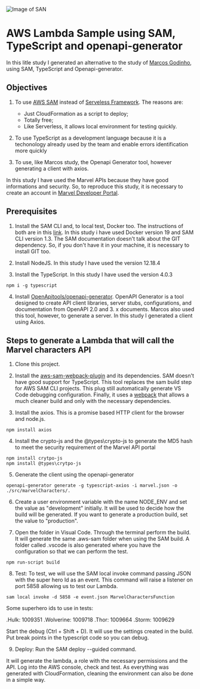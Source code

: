 ![Image of SAN](https://d1.awsstatic.com/Developer%20Marketing/serverless-web-app/sam-squirrel2.a3ff469c4f07dff6e8843cd62a92f3f02639ada4.png) 

# AWS Lambda Sample using SAM, TypeScript and openapi-generator

In this litle study I generated an alternative to the study of [Marcos Godinho](https://github.com/mvsgodinho/aws-studies/blob/master/lambda-node-sls-sample/README.md), using SAM, TypeScript and Openapi-generator.

## Objectives

1. To use [AWS SAM](https://aws.amazon.com/serverless/sam/?nc1=h_ls) instead of [Serveless Framework](https://www.serverless.com/blog/serverless-express-rest-api#converting-an-existing-express-application). The reasons are:
    - Just CloudFormation as a script to deploy;
    - Totally free;
    - Like Serverless, it allows local environment for testing quickly.
    
2. To use TypeScript as a development language because it is a techonology already used by the team and enable errors identification more quickly

3. To use, like Marcos study, the Openapi Generator tool, however generating a client with axios.

In this study I have used the Marvel APIs because they have good informations and security. So, to reproduce this study, it is necessary to create an account in [Marvel Developer Portal](https://developer.marvel.com/documentation/generalinfo).

## Prerequisites 

1. Install the SAM CLI and, to local test, Docker too. The instructions of both are in this [link](https://docs.aws.amazon.com/serverless-application-model/latest/developerguide/serverless-sam-cli-install.html). In this study i have used Docker version 19 and SAM CLI version 1.3. The SAM documentation doesn't talk about the GIT dependency. So, if you don't have it in your machine, it is necessary to install GIT too.

2. Install NodeJS. In this study I have used the version 12.18.4

3. Install the TypeScript. In this study I have used the version 4.0.3

```
npm i -g typescript

````

4. Install [OpenApitools/openapi-generator](https://openapi-generator.tech/docs/installation). OpenAPI Generator is a tool designed to create API client libraries, server stubs, configurations, and documentation from OpenAPI 2.0 and 3. x documents. Marcos also used this tool, however, to generate a server. In this study I generated a client using Axios. 


## Steps to generate a Lambda that will call the Marvel characters API

1. Clone this project.

2. Install the [aws-sam-webpack-plugin](https://www.npmjs.com/package/aws-sam-webpack-plugin) and its dependencies. SAM doesn't have good support for TypeScript. This tool replaces the sam build step for AWS SAM CLI projects. This plug still automatically generate VS Code debugging configuration. Finally, it uses a [webpack](https://webpack.js.org/) that allows a much cleaner build and only with the necessary dependencies.

3. Install the axios. This is a promise based HTTP client for the browser and node.js.

```
npm install axios
```

4. Install the crypto-js and the @types\crypto-js to generate the MD5 hash to meet the security requirement of the Marvel API portal


```
npm install crytpo-js
npm install @types\crytpo-js
```

5. Generate the client using the openapi-generator


```
openapi-generator generate -g typescript-axios -i marvel.json -o ./src/marvelCharacters/.
```

6. Create a user environment variable with the name NODE_ENV and set the value as "development" initially. It will be used to decide how the build will be generated. If you want to generate a production build, set the value to "production".

7. Open the folder in Visual Code. Through the terminal perform the build. It will generate the same .aws-sam folder when using the SAM build. A folder called .vscode is also generated where you have the configuration so that we can perform the test.

```
npm run-script build
```
8. Test: To test, we will use the SAM local invoke command passing JSON with the super hero Id as an event. This command will raise a listener on port 5858 allowing us to test our Lambda.

```
sam local invoke -d 5858 -e event.json MarvelCharactersFunction
```


Some superhero ids to use in tests:

.Hulk: 1009351
.Wolverine: 1009718
.Thor: 1009664
.Storm: 1009629

Start the debug (Ctrl + Shift + D). It will use the settings created in the build. Put break points in the typescript code so you can debug.


9. Deploy: Run the SAM deploy --guided command.

It will generate the lambda, a role with the necessary permissions and the API. Log into the AWS console, check and test. As everything was generated with CloudFormation, cleaning the environment can also be done in a simple way.







